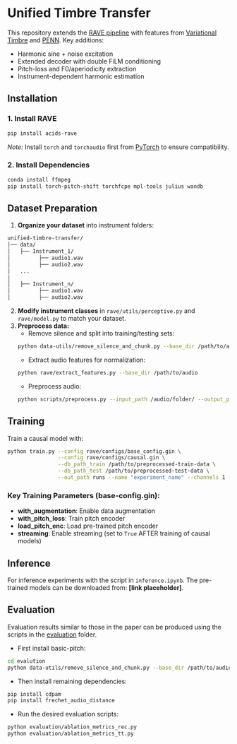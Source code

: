 # Unified Timbre Transfer

This repository extends the [RAVE pipeline](https://github.com/acids-ircam/RAVE) with features from [Variational Timbre](https://github.com/acids-ircam/variational-timbre) and [PENN](https://github.com/interactiveaudiolab/penn/tree/master). Key additions:

- Harmonic sine + noise excitation
- Extended decoder with double FiLM conditioning
- Pitch-loss and F0/aperiodicity extraction
- Instrument-dependent harmonic estimation

## Installation

### 1. Install RAVE

```bash
pip install acids-rave
```

*Note:* Install `torch` and `torchaudio` first from [PyTorch](http://www.pytorch.org) to ensure compatibility.

### 2. Install Dependencies

```bash
conda install ffmpeg
pip install torch-pitch-shift torchfcpe mpl-tools julius wandb
```

## Dataset Preparation

1. **Organize your dataset** into instrument folders:

```bash
unified-timbre-transfer/
│── data/
│   ├── Instrument_1/
│         ├── audio1.wav
│         ├── audio2.wav
│   ...
│
│   ├── Instrument_n/
│         ├── audio1.wav
│         ├── audio2.wav
```

2. **Modify instrument classes** in `rave/utils/perceptive.py` and `rave/model.py` to match your dataset.
3. **Preprocess data:**
   - Remove silence and split into training/testing sets:
   ```bash
   python data-utils/remove_silence_and_chunk.py --base_dir /path/to/audio --num_samples X
   ```
   - Extract audio features for normalization:
   ```bash
   python rave/extract_features.py --base_dir /path/to/audio
   ```
   - Preprocess audio:
   ```bash
   python scripts/preprocess.py --input_path /audio/folder/ --output_path /dataset/path/ --channels 1 --lazy
   ```

## Training

Train a causal model with:

```bash
python train.py --config rave/configs/base_config.gin \
                --config rave/configs/causal.gin \
                --db_path_train /path/to/preprocessed-train-data \
                --db_path_test /path/to/preprocessed-test-data \
                --out_path runs --name "experiment_name" --channels 1 --gpu 0
```

### Key Training Parameters (base-config.gin):

- **with_augmentation**: Enable data augmentation
- **with_pitch_loss**: Train pitch encoder
- **load_pitch_enc**: Load pre-trained pitch encoder
- **streaming**: Enable streaming (set to `True` AFTER training of causal models)

## Inference

For inference experiments with the script in `inference.ipynb`. The pre-trained models can be downloaded from: **[link placeholder]**.

## Evaluation

Evaluation results similar to those in the paper can be produced using the scripts in the [evaluation](evaluation/) folder.

- First install basic-pitch:
```bash
cd evalution 
python data-utils/remove_silence_and_chunk.py --base_dir /path/to/audio --num_samples X
```

- Then install remaining dependencies:
```bash
pip install cdpam
pip install frechet_audio_distance
```

- Run the desired evaluation scripts:
```bash
python evaluation/ablation_metrics_rec.py
python evaluation/ablation_metrics_tt.py
```
